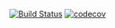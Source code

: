 [![Build Status](https://travis-ci.org/Alexey710/job4j_grabber.svg?branch=main)](https://travis-ci.org/Alexey710/job4j_grabber)
[![codecov](https://codecov.io/gh/Alexey710/job4j_grabber/branch/main/graph/badge.svg?token=T72RS2V5X9)](https://codecov.io/gh/Alexey710/job4j_grabber)
